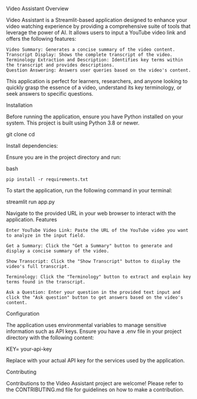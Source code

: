 Video Assistant
Overview

Video Assistant is a Streamlit-based application designed to enhance your video watching experience by providing a comprehensive suite of tools that leverage the power of AI. It allows users to input a YouTube video link and offers the following features:

    Video Summary: Generates a concise summary of the video content.
    Transcript Display: Shows the complete transcript of the video.
    Terminology Extraction and Description: Identifies key terms within the transcript and provides descriptions.
    Question Answering: Answers user queries based on the video's content.

This application is perfect for learners, researchers, and anyone looking to quickly grasp the essence of a video, understand its key terminology, or seek answers to specific questions.


Installation

Before running the application, ensure you have Python installed on your system. This project is built using Python 3.8 or newer.

git clone <repository-url>
cd <project-directory>

Install dependencies:

Ensure you are in the project directory and run:

bash

    pip install -r requirements.txt


To start the application, run the following command in your terminal:

streamlit run app.py

Navigate to the provided URL in your web browser to interact with the application.
Features

    Enter YouTube Video Link: Paste the URL of the YouTube video you want to analyze in the input field.

    Get a Summary: Click the "Get a Summary" button to generate and display a concise summary of the video.

    Show Transcript: Click the "Show Transcript" button to display the video's full transcript.

    Terminology: Click the "Terminology" button to extract and explain key terms found in the transcript.

    Ask a Question: Enter your question in the provided text input and click the "Ask question" button to get answers based on the video's content.

Configuration

The application uses environmental variables to manage sensitive information such as API keys. Ensure you have a .env file in your project directory with the following content:

KEY= your-api-key

Replace <your-api-key> with your actual API key for the services used by the application.

Contributing

Contributions to the Video Assistant project are welcome! Please refer to the CONTRIBUTING.md file for guidelines on how to make a contribution.
